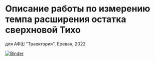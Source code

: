 # Описание работы по измерению темпа расширения остатка сверхновой Тихо
для АФШ "Траектория", Ереван, 2022

[![Binder](https://mybinder.org/badge_logo.svg)](https://mybinder.org/v2/gh/doroshv/traektoria_snr/HEAD)
